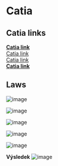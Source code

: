 # Catia
Catia links
---
<strong><a href ="http://catiadoc.free.fr/online/sdgug_C2/sdgugwd0100.htm">Catia link</a><br></strong>
<a href ="http://yvonet.florent.free.fr/SERVEUR/COURS%20CATIA/CATIA%20Shape%20Design%20and%20Styling/GSD_F/Student/EDU_CAT_EN_GSD_FF_V5R19_toprint.pdf">Catia link</a><br>
<a href = "https://www.wichita.edu/industry_and_defense/NIAR/Documents/Wireframe-and-Surfaces-2019x.pdf">Catia link</a><br>
<strong><a href= "https://catiahelp.azurewebsites.net/English/GsdUserMap/gsd-r-ui-MenuBar.htm">Catia link</a></strong>

Laws
---
![image](https://user-images.githubusercontent.com/90755554/150954410-b93775c1-2a25-4402-b20f-a4b240a207ff.png)<br>

![image](https://user-images.githubusercontent.com/90755554/150954437-5b671b7b-1349-4f63-b77f-771dfd8aef41.png)<br>

![image](https://user-images.githubusercontent.com/90755554/150955339-6a54f931-9b92-421e-998c-8edd23481bb7.png)<br>

![image](https://user-images.githubusercontent.com/90755554/150954379-df31b210-f1f5-4ce5-8b0d-d5fdc27b181c.png)<br>

![image](https://user-images.githubusercontent.com/90755554/150955135-b71617e2-372f-48db-9a25-52c34ef91539.png)<br>

<b>Výsledek</b>
![image](https://user-images.githubusercontent.com/90755554/150955247-38f09c03-8f13-49f0-9bd1-82af99aa0627.png)
